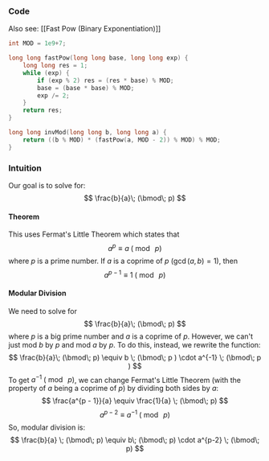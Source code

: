 ### Code
Also see: [[Fast Pow (Binary Exponentiation)]]

```cpp
int MOD = 1e9+7;

long long fastPow(long long base, long long exp) {
	long long res = 1;
	while (exp) {
		if (exp % 2) res = (res * base) % MOD;
		base = (base * base) % MOD;
		exp /= 2;
	}
	return res;
}

long long invMod(long long b, long long a) {
    return ((b % MOD) * (fastPow(a, MOD - 2)) % MOD) % MOD;
}
```
### Intuition
Our goal is to solve for:
$$
\frac{b}{a}\; (\bmod\; p) 
$$
#### Theorem
This uses Fermat's Little Theorem which states that
$$
a^p \equiv a \; (\bmod\;p)
$$
where $p$ is a prime number. If $a$ is a coprime of $p$ ($\gcd(a, b)=1$), then 
$$
a^{p - 1} \equiv 1 \; (\bmod\; p) 
$$
#### Modular Division
We need to solve for 
$$
\frac{b}{a}\; (\bmod\; p) 
$$
where $p$ is a big prime number and $a$ is a coprime of $p$. However, we can't just mod $b$ by $p$ and mod $a$ by $p$. To do this, instead, we rewrite the function:
$$
\frac{b}{a}\; (\bmod\; p) \equiv b \; (\bmod\; p ) \cdot a^{-1} \; (\bmod\; p )
$$
To get $a^{-1} \; (\bmod\; p)$, we can change Fermat's Little Theorem (with the property of $a$ being a coprime of $p$) by dividing both sides by $a$:
$$
\frac{a^{p - 1}}{a} \equiv \frac{1}{a} \; (\bmod\; p) 
$$
$$
a^{p - 2}  \equiv a^{-1} \; (\bmod\; p) 
$$
So, modular division is:
$$
\frac{b}{a} \; (\bmod\; p) \equiv b\; (\bmod\; p) \cdot a^{p-2} \; (\bmod\; p) 
$$
